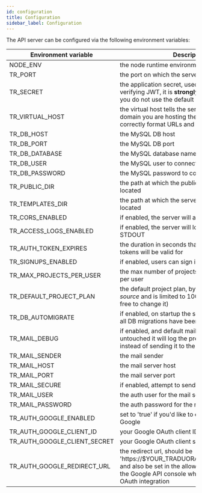 ```yaml
---
id: configuration
title: Configuration
sidebar_label: Configuration
---
```


The API server can be configured via the following environment variables:

| Environment variable | Description | Default value |
|-----------------|-------------|---------|
| NODE_ENV | the node runtime environment | dev |
| TR_PORT | the port on which the server will listen on | 8080 |
| TR_SECRET | the application secret, used i.e. for signing and verifying JWT, it is **strongly** recommended that you do not use the default one | secret |
| TR_VIRTUAL_HOST | the virtual host tells the server under which domain you are hosting the webapp, used i.e. to correctly format URLs and links in emails | http://localhost:8080 |
| TR_DB_HOST | the MySQL DB host | 127.0.0.1 |
| TR_DB_PORT | the MySQL DB port | 3306 |
| TR_DB_DATABASE | the MySQL database name to connect to | tr_dev |
| TR_DB_USER | the MySQL user to connect with | root |
| TR_DB_PASSWORD | the MySQL password to connect with | (empty) |
| TR_PUBLIC_DIR | the path at which the public server files are located | ./public |
| TR_TEMPLATES_DIR | the path at which the server templates are located | ./templates |
| TR_CORS_ENABLED | if enabled, the server will allow CORS requests | false |
| TR_ACCESS_LOGS_ENABLED | if enabled, the server will log all requests to STDOUT | true |
| TR_AUTH_TOKEN_EXPIRES | the duration in seconds that the issued JWT tokens will be valid for | 86400 |
| TR_SIGNUPS_ENABLED | if enabled, users can sign in for | true |
| TR_MAX_PROJECTS_PER_USER | the max number of projects that can be created per user | 100 |
| TR_DEFAULT_PROJECT_PLAN | the default project plan, by default set to *open-source* and is limited to 100,000 strings (you are free to change it) | open-source |
| TR_DB_AUTOMIGRATE | if enabled, on startup the server will ensure that all DB migrations have been applied | true |
| TR_MAIL_DEBUG | if enabled, and default mail settings are untouched it will log the preview email link instead of sending it to the actual recipient | false |
| TR_MAIL_SENDER | the mail sender | no-reply@localhost.com |
| TR_MAIL_HOST | the mail server host | smtp.ethereal.email |
| TR_MAIL_PORT | the mail server port | 587 |
| TR_MAIL_SECURE | if enabled, attempt to send mail securely | false |
| TR_MAIL_USER | the auth user for the mail server | l4kzu3nw7o4x45wz@ethereal.email |
| TR_MAIL_PASSWORD | the auth password for the mail server | 3mJgh1g9dpMf3uZaBM |
| TR_AUTH_GOOGLE_ENABLED | set to 'true' if you'd like to enable sign-in with Google | not set |
| TR_AUTH_GOOGLE_CLIENT_ID | your Google OAuth client ID | not set |
| TR_AUTH_GOOGLE_CLIENT_SECRET | your Google OAuth client secret | not set |
| TR_AUTH_GOOGLE_REDIRECT_URL | the redirect url, should be 'https://$YOUR_TRADUORA_HOST/auth/callback' and also be set in the allowed redirect URI's in the Google API console when you created the OAuth integration | not set |
